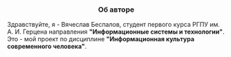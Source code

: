 <center><h3>Об авторе</h3></center>

Здравствуйте, я - Вячеслав Беспалов, студент первого курса РГПУ им. А. И. Герцена направления **"Информационные системы и технологии"**. Это - мой проект по дисциплине **"Информационная культура современного человека"**. 
